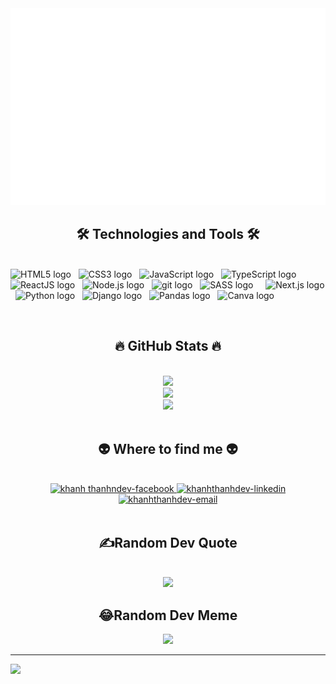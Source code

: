 <!-- khanhthanhdev -->
<a href="#" target="_blank">
  <img src="svg/khanhthanhdev.svg" width="1200" alt="Click to see the source" />
</a>

<h2 align="center">🛠 Technologies and Tools 🛠</h2>
<br>
<!-- https://simpleicons.org/ -->
<span><img src="https://img.shields.io/badge/HTML5-282C34?logo=html5&logoColor=E34F26" alt="HTML5 logo" title="HTML5" height="25" /></span>
&nbsp;
<span><img src="https://img.shields.io/badge/CSS3-282C34?logo=css3&logoColor=1572B6" alt="CSS3 logo" title="CSS3" height="25" /></span>
&nbsp;
<span><img src="https://img.shields.io/badge/JavaScript-282C34?logo=javascript&logoColor=F7DF1E" alt="JavaScript logo" title="JavaScript" height="25" /></span>
&nbsp;
<span><img src="https://img.shields.io/badge/TypeScript-282C34?logo=typescript&logoColor=3178C6" alt="TypeScript logo" title="TypeScript" height="25" /></span>
&nbsp;
<span><img src="https://img.shields.io/badge/ReactJS-282C34?logo=react&logoColor=61DAFB" alt="ReactJS logo" title="ReactJS" height="25" /></span>
&nbsp;
<span><img src="https://img.shields.io/badge/Node.js-282C34?logo=node.js&logoColor=00F200" alt="Node.js logo" title="Node.js" height="25" /></span>
&nbsp;
<span><img src="https://img.shields.io/badge/git-282C34?logo=git&logoColor=F05032" alt="git logo" title="git" height="25" /></span>
&nbsp;
<span><img src="https://img.shields.io/badge/Sass-282C34?logo=sass&logoColor=CC6699" alt="SASS logo" title="SASS" height="25" /></span>
&nbsp;
&nbsp;
<span><img src="https://img.shields.io/badge/Next.js-282C34?logo=next.js&logoColor=000000" alt="Next.js logo" title="Next.js" height="25" /></span>
&nbsp;
<span><img src="https://img.shields.io/badge/Python-282C34?logo=python&logoColor=3776AB" alt="Python logo" title="Python" height="25" /></span>
&nbsp;
<span><img src="https://img.shields.io/badge/Django-282C34?logo=django&logoColor=319795" alt="Django logo" title="Django" height="25" /></span>
&nbsp;
<span><img src="https://img.shields.io/badge/Pandas-282C34?logo=pandas&logoColor=150458" alt="Pandas logo" title="Pandas" height="25" /></span>
&nbsp;
<span><img src="https://img.shields.io/badge/Canva-282C34?logo=canva&logoColor=00C4CC" alt="Canva logo" title="Canva" height="25" /></span>

&nbsp;
<br>


<h2 align="center">🔥 GitHub Stats 🔥</h2>
<!-- https://github.com/anuraghazra/github-readme-stats -->
<br>
<div align=center>
  <a href="#" title="Khanhthanhdev">
    <img width="400" src="https://github-readme-stats.vercel.app/api?username=khanhthanhdev&theme=tokyonight&hide_border=false&include_all_commits=true&count_private=false"/>
    <br>
  </a>
  <a href="#" title="Khanhthanhdev">
    <img  width="400" src="https://github-readme-streak-stats.herokuapp.com/?user=khanhthanhdev&theme=tokyonight&hide_border=false">
    <br>
  </a>
  <a href="#" title="Khanhthanhdev">
    <img width="400" src="https://github-readme-stats.vercel.app/api/top-langs/?username=khanhthanhdev&theme=tokyonight&hide_border=false&include_all_commits=true&count_private=false&layout=compact"/>
  </a>
</div>

<br>

<h2 align="center">👽 Where to find me 👽</h2>
<br>
<!-- https://icons8.com -->
<div align="center" >

  
  <a href="https://facebook.com/khanhthanhdev" target="blank">
    <img src="https://img.icons8.com/bubbles/100/000000/facebook-new.png" alt="khanh
    thanhndev-facebook" />
  </a>
  <a href="https://www.linkedin.com/in/th%C3%A0nh-tr%E1%BA%A7n-53a83a232/" target="blank">
    <img src="https://img.icons8.com/bubbles/100/000000/linkedin.png" alt="khanhthanhdev-linkedin" />
  </a>
  <a href="mailto:thanhkt27507@gmail.com" target="top">
    <img src="https://img.icons8.com/bubbles/100/000000/apple-mail.png" alt="khanhthanhdev-email" />
  </a>
</div>

<br>

<h2 align="center">✍️Random Dev Quote</h2>
<br>
<!-- https://github.com/shravan20/github-readme-quotes -->
<div align="center">
<img src="https://quotes-github-readme.vercel.app/api?type=horizontal&theme=tokyonight">
</div>


<h2 align="center">😂Random Dev Meme</h2>
<div align="center">
<img src="https://random-memer.herokuapp.com/" width="512px"/>
</div>


---
[![](https://visitcount.itsvg.in/api?id=khanhthanhdev&icon=2&color=1)](https://visitcount.itsvg.in)
